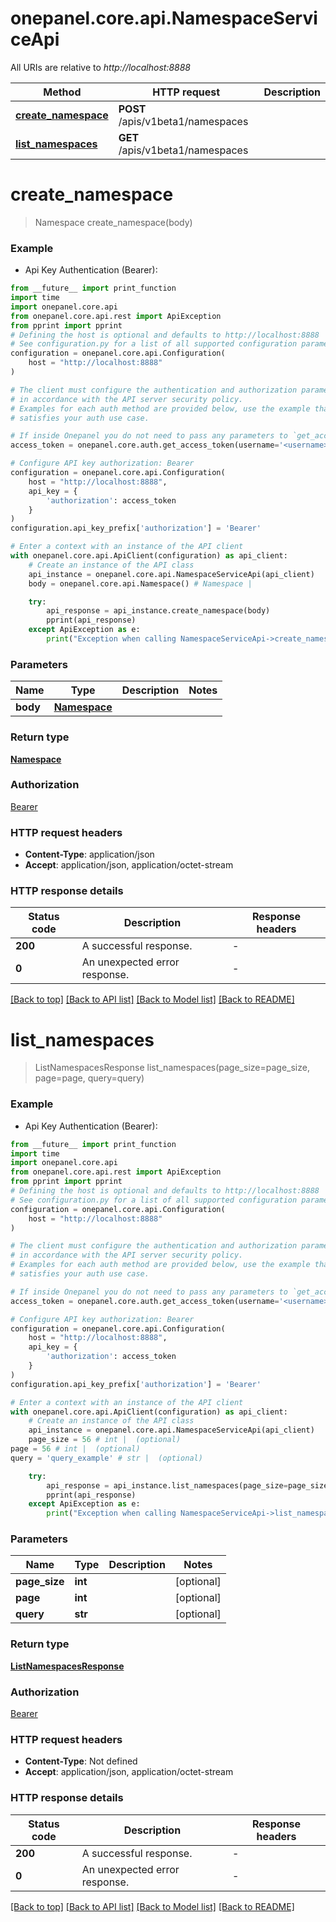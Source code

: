 # onepanel.core.api.NamespaceServiceApi

All URIs are relative to *http://localhost:8888*

Method | HTTP request | Description
------------- | ------------- | -------------
[**create_namespace**](NamespaceServiceApi.md#create_namespace) | **POST** /apis/v1beta1/namespaces | 
[**list_namespaces**](NamespaceServiceApi.md#list_namespaces) | **GET** /apis/v1beta1/namespaces | 


# **create_namespace**
> Namespace create_namespace(body)



### Example

* Api Key Authentication (Bearer):
```python
from __future__ import print_function
import time
import onepanel.core.api
from onepanel.core.api.rest import ApiException
from pprint import pprint
# Defining the host is optional and defaults to http://localhost:8888
# See configuration.py for a list of all supported configuration parameters.
configuration = onepanel.core.api.Configuration(
    host = "http://localhost:8888"
)

# The client must configure the authentication and authorization parameters
# in accordance with the API server security policy.
# Examples for each auth method are provided below, use the example that
# satisfies your auth use case.

# If inside Onepanel you do not need to pass any parameters to `get_access_token`
access_token = onepanel.core.auth.get_access_token(username='<username>', token='<token>', host='<host>')

# Configure API key authorization: Bearer
configuration = onepanel.core.api.Configuration(
    host = "http://localhost:8888",
    api_key = {
        'authorization': access_token
    }
)
configuration.api_key_prefix['authorization'] = 'Bearer'

# Enter a context with an instance of the API client
with onepanel.core.api.ApiClient(configuration) as api_client:
    # Create an instance of the API class
    api_instance = onepanel.core.api.NamespaceServiceApi(api_client)
    body = onepanel.core.api.Namespace() # Namespace | 

    try:
        api_response = api_instance.create_namespace(body)
        pprint(api_response)
    except ApiException as e:
        print("Exception when calling NamespaceServiceApi->create_namespace: %s\n" % e)
```

### Parameters

Name | Type | Description  | Notes
------------- | ------------- | ------------- | -------------
 **body** | [**Namespace**](Namespace.md)|  | 

### Return type

[**Namespace**](Namespace.md)

### Authorization

[Bearer](../README.md#Bearer)

### HTTP request headers

 - **Content-Type**: application/json
 - **Accept**: application/json, application/octet-stream

### HTTP response details
| Status code | Description | Response headers |
|-------------|-------------|------------------|
**200** | A successful response. |  -  |
**0** | An unexpected error response. |  -  |

[[Back to top]](#) [[Back to API list]](../README.md#documentation-for-api-endpoints) [[Back to Model list]](../README.md#documentation-for-models) [[Back to README]](../README.md)

# **list_namespaces**
> ListNamespacesResponse list_namespaces(page_size=page_size, page=page, query=query)



### Example

* Api Key Authentication (Bearer):
```python
from __future__ import print_function
import time
import onepanel.core.api
from onepanel.core.api.rest import ApiException
from pprint import pprint
# Defining the host is optional and defaults to http://localhost:8888
# See configuration.py for a list of all supported configuration parameters.
configuration = onepanel.core.api.Configuration(
    host = "http://localhost:8888"
)

# The client must configure the authentication and authorization parameters
# in accordance with the API server security policy.
# Examples for each auth method are provided below, use the example that
# satisfies your auth use case.

# If inside Onepanel you do not need to pass any parameters to `get_access_token`
access_token = onepanel.core.auth.get_access_token(username='<username>', token='<token>', host='<host>')

# Configure API key authorization: Bearer
configuration = onepanel.core.api.Configuration(
    host = "http://localhost:8888",
    api_key = {
        'authorization': access_token
    }
)
configuration.api_key_prefix['authorization'] = 'Bearer'

# Enter a context with an instance of the API client
with onepanel.core.api.ApiClient(configuration) as api_client:
    # Create an instance of the API class
    api_instance = onepanel.core.api.NamespaceServiceApi(api_client)
    page_size = 56 # int |  (optional)
page = 56 # int |  (optional)
query = 'query_example' # str |  (optional)

    try:
        api_response = api_instance.list_namespaces(page_size=page_size, page=page, query=query)
        pprint(api_response)
    except ApiException as e:
        print("Exception when calling NamespaceServiceApi->list_namespaces: %s\n" % e)
```

### Parameters

Name | Type | Description  | Notes
------------- | ------------- | ------------- | -------------
 **page_size** | **int**|  | [optional] 
 **page** | **int**|  | [optional] 
 **query** | **str**|  | [optional] 

### Return type

[**ListNamespacesResponse**](ListNamespacesResponse.md)

### Authorization

[Bearer](../README.md#Bearer)

### HTTP request headers

 - **Content-Type**: Not defined
 - **Accept**: application/json, application/octet-stream

### HTTP response details
| Status code | Description | Response headers |
|-------------|-------------|------------------|
**200** | A successful response. |  -  |
**0** | An unexpected error response. |  -  |

[[Back to top]](#) [[Back to API list]](../README.md#documentation-for-api-endpoints) [[Back to Model list]](../README.md#documentation-for-models) [[Back to README]](../README.md)

